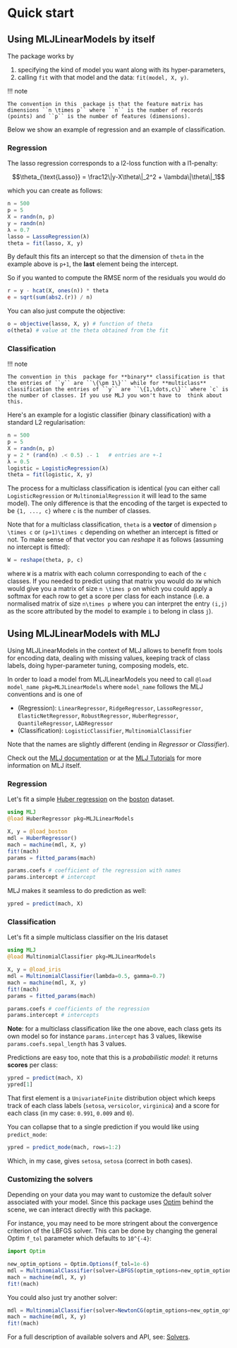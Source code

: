 # Quick start

## Using MLJLinearModels by itself

The package works by

1. specifying the kind of model you want along with its hyper-parameters,
2. calling `fit` with that model and the data: `fit(model, X, y)`.

!!! note

    The convention in this  package is that the feature matrix has dimensions ``n \times p`` where ``n`` is the number of records (points) and ``p`` is the number of features (dimensions).

Below we show an example of regression and an example of classification.

### Regression

The lasso regression corresponds to a l2-loss function with a l1-penalty:

```math
\theta_{\text{Lasso}} = \frac12\|y-X\theta\|_2^2 + \lambda\|\theta\|_1
```

which you can create as follows:

```julia
n = 500
p = 5
X = randn(n, p)
y = randn(n)
λ = 0.7
lasso = LassoRegression(λ)
theta = fit(lasso, X, y)
```

By default this fits an intercept so that the dimension of `theta` in the example above is `p+1`, the **last** element being the intercept.

So if you wanted to compute the RMSE norm of the residuals you would do

```julia
r = y - hcat(X, ones(n)) * theta
e = sqrt(sum(abs2.(r)) / n)
```

You can also just compute the objective:

```julia
o = objective(lasso, X, y) # function of theta
o(theta) # value at the theta obtained from the fit
```

### Classification

!!! note

    The convention in this  package for **binary** classification is that the entries of ``y`` are ``\{\pm 1\}`` while for **multiclass** classification the entries of ``y`` are ``\{1,\dots,c\}`` where `c` is the number of classes. If you use MLJ you won't have to  think about this.

Here's an example for a logistic classifier (binary classification) with a standard L2 regularisation:

```julia
n = 500
p = 5
X = randn(n, p)
y = 2 * (rand(n) .< 0.5) .- 1   # entries are +-1
λ = 0.5
logistic = LogisticRegression(λ)
theta = fit(logistic, X, y)
```

The process for a multiclass classification is identical (you can either call `LogisticRegression` or `MultinomialRegression` it will lead to the same model). The  only difference is that the encoding of the target is  expected to  be `{1, ..., c}` where `c` is the number of classes.

Note that for a multiclass classification, `theta` is a **vector** of dimension ``p \times c`` or ``(p+1)\times c`` depending on whether an intercept is fitted or not. To make sense of that vector you can _reshape_ it as follows (assuming no intercept is fitted):

```julia
W = reshape(theta, p, c)
```

where `W` is a matrix with each column corresponding to each of the `c` classes. If you needed to predict using that matrix you would do ``XW`` which would give you a matrix of size ``n \times p`` on which you could apply a softmax for each row to get a score per class for each instance (i.e. a normalised matrix of size ``n\times p`` where you can interpret the entry ``(i,j)`` as the score attributed by the model to example `i` to belong in class `j`).

## Using MLJLinearModels with MLJ

Using MLJLinearModels in the context of MLJ allows to benefit from tools for encoding data, dealing with missing values, keeping track of class labels, doing hyper-parameter tuning, composing models, etc.

In order to load a model from MLJLinearModels you need to call `@load model_name pkg=MLJLinearModels` where `model_name` follows the MLJ conventions and is one of

* (Regression): `LinearRegressor`, `RidgeRegressor`, `LassoRegressor`, `ElasticNetRegressor`, `RobustRegressor`, `HuberRegressor`, `QuantileRegressor`, `LADRegressor`
* (Classification): `LogisticClassifier`, `MultinomialClassifier`

Note that the names are slightly different (ending in _Regressor_ or _Classifier_).

Check out the [MLJ documentation](https://alan-turing-institute.github.io/MLJ.jl/stable/) or at the [MLJ Tutorials](https://alan-turing-institute.github.io/MLJTutorials/) for more information on MLJ itself.

### Regression

Let's fit a simple [Huber regression](https://en.wikipedia.org/wiki/Huber_loss) on the [boston](https://www.cs.toronto.edu/~delve/data/boston/bostonDetail.html) dataset.

```julia
using MLJ
@load HuberRegressor pkg=MLJLinearModels

X, y = @load_boston
mdl = HuberRegressor()
mach = machine(mdl, X, y)
fit!(mach)
params = fitted_params(mach)

params.coefs # coefficient of the regression with names
params.intercept # intercept
```

MLJ makes it seamless to do  prediction as well:

```julia
ypred = predict(mach, X)
```

### Classification

Let's fit a simple multiclass classifier on the Iris dataset

```julia
using MLJ
@load MultinomialClassifier pkg=MLJLinearModels

X, y = @load_iris
mdl = MultinomialClassifier(lambda=0.5, gamma=0.7)
mach = machine(mdl, X, y)
fit!(mach)
params = fitted_params(mach)

params.coefs # coefficients of the regression
params.intercept # intercepts
```

**Note**: for a multiclass classification like the one above, each class gets its own model so for instance `params.intercept` has 3 values, likewise `params.coefs.sepal_length` has 3 values.

Predictions are easy too, note that this is a _probabilistic model_: it returns **scores** per class:

```julia
ypred = predict(mach, X)
ypred[1]
```

That first element is a `UnivariateFinite` distribution object which keeps track of each class labels (`setosa`, `versicolor`, `virginica`) and a score for each class (in my case: `0.991`, `0.009` and `0`).

You can collapse that to a single prediction if you would like using  `predict_mode`:

```julia
ypred = predict_mode(mach, rows=1:2)
```

Which, in my case, gives `setosa`, `setosa` (correct in both cases).

### Customizing the solvers

Depending on your data you may want to customize the default solver associated with your model. Since this package uses [Optim](https://julianlsolvers.github.io/Optim.jl/stable/) behind the scene, we can interact directly with this package.

For instance, you may need to be more stringent about the convergence criterion of the LBFGS solver. This can be done by changing the general Optim `f_tol` parameter which defaults to ``10^{-4}``:

```julia
import Optim

new_optim_options = Optim.Options(f_tol=1e-6)
mdl = MultinomialClassifier(solver=LBFGS(optim_options=new_optim_options))
mach = machine(mdl, X, y)
fit!(mach)
```

You could also just try another solver:

```julia
mdl = MultinomialClassifier(solver=NewtonCG(optim_options=new_optim_options))
mach = machine(mdl, X, y)
fit!(mach)
```

For a full description of available solvers and API, see: [Solvers](@ref).
